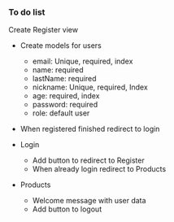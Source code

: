### To do list

<summary> Create Register view </summary>

- Create models for users
  - email: Unique, required, index
  - name: required
  - lastName: required
  - nickname: Unique, required, Index
  - age: required, index
  - password: required
  - role: default user
- When registered finished redirect to login

- Login

  - Add button to redirect to Register
  - When already login redirect to Products

- Products

  - Welcome message with user data
  - Add button to logout
